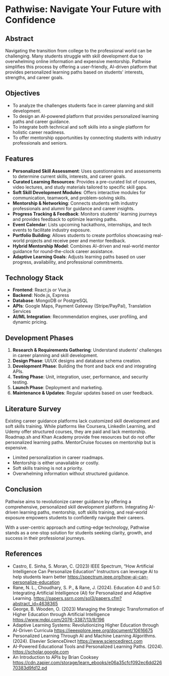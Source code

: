 # Pathwise: Navigate Your Future with Confidence

## Abstract
Navigating the transition from college to the professional world can be challenging. Many students struggle with skill development due to overwhelming online information and expensive mentorship. Pathwise simplifies this process by offering a user-friendly, AI-driven platform that provides personalized learning paths based on students' interests, strengths, and career goals.

## Objectives
- To analyze the challenges students face in career planning and skill development.
- To design an AI-powered platform that provides personalized learning paths and career guidance.
- To integrate both technical and soft skills into a single platform for holistic career readiness.
- To offer mentorship opportunities by connecting students with industry professionals and seniors.

## Features
- **Personalized Skill Assessment**: Uses questionnaires and assessments to determine current skills, interests, and career goals.
- **Curated Learning Resources**: Provides a pre-curated list of courses, video lectures, and study materials tailored to specific skill gaps.
- **Soft Skill Development Modules**: Offers interactive modules for communication, teamwork, and problem-solving skills.
- **Mentorship & Networking**: Connects students with industry professionals and alumni for guidance and career insights.
- **Progress Tracking & Feedback**: Monitors students' learning journeys and provides feedback to optimize learning paths.
- **Event Calendar**: Lists upcoming hackathons, internships, and tech events to facilitate industry exposure.
- **Portfolio Building**: Allows students to create portfolios showcasing real-world projects and receive peer and mentor feedback.
- **Hybrid Mentorship Model**: Combines AI-driven and real-world mentor guidance for round-the-clock career assistance.
- **Adaptive Learning Goals**: Adjusts learning paths based on user progress, availability, and professional commitments.

## Technology Stack
- **Frontend**: React.js or Vue.js
- **Backend**: Node.js, Express
- **Database**: MongoDB or PostgreSQL
- **APIs**: Google Maps, Payment Gateway (Stripe/PayPal), Translation Services
- **AI/ML Integration**: Recommendation engines, user profiling, and dynamic pricing.

## Development Phases
1. **Research & Requirements Gathering**: Understand students' challenges in career planning and skill development.
2. **Design Phase**: UI/UX designs and database schema creation.
3. **Development Phase**: Building the front and back end and integrating APIs.
4. **Testing Phase**: Unit, integration, user, performance, and security testing.
5. **Launch Phase**: Deployment and marketing.
6. **Maintenance & Updates**: Regular updates based on user feedback.

## Literature Survey
Existing career guidance platforms lack customized skill development and soft skills training. While platforms like Coursera, LinkedIn Learning, and Udemy offer structured courses, they are paid and lack mentorship. Roadmap.sh and Khan Academy provide free resources but do not offer personalized learning paths. MentorCruise focuses on mentorship but is expensive.

- Limited personalization in career roadmaps.
- Mentorship is either unavailable or costly.
- Soft skills training is not a priority.
- Overwhelming information without structured guidance.

## Conclusion
Pathwise aims to revolutionize career guidance by offering a comprehensive, personalized skill development platform. Integrating AI-driven learning paths, mentorship, soft skills training, and real-world exposure empowers students to confidently navigate their careers.

With a user-centric approach and cutting-edge technology, Pathwise stands as a one-stop solution for students seeking clarity, growth, and success in their professional journeys.

## References
- Castro, E. Sinha, S. Moran, C. (2023) IEEE Spectrum, “How Artificial Intelligence Can 
Personalize Education” Instructors can leverage AI to help students learn better 
https://spectrum.ieee.org/how-ai-can-personalize-education 
- Rane, N. L., Choudhary, S. P., & Rane, J. (2024). Education 4.0 and 5.0: Integrating 
Artificial Intelligence (AI) for Personalized and Adaptive Learning. 
https://papers.ssrn.com/sol3/papers.cfm?abstract_id=4638365 
- George, B. Wooden, O. (2023) Managing the Strategic Transformation of Higher 
Education through Artificial Intelligence 
https://www.mdpi.com/2076-3387/13/9/196 
- Adaptive Learning Systems: Revolutionizing Higher Education through AI-Driven 
Curricula 
https://ieeexplore.ieee.org/document/10616675 
- Personalized Learning Through AI and Machine Learning Algorithms. (2024). Elsevier 
ScienceDirect 
https://www.sciencedirect.com 
- AI-Powered Educational Tools and Personalized Learning Paths. (2024). 
https://scholar.google.com 
- An Introduction to APIs by Brian Cooksey 
https://cdn.zapier.com/storage/learn_ebooks/e06a35cfcf092ec6dd22670383d9fd12.pd
